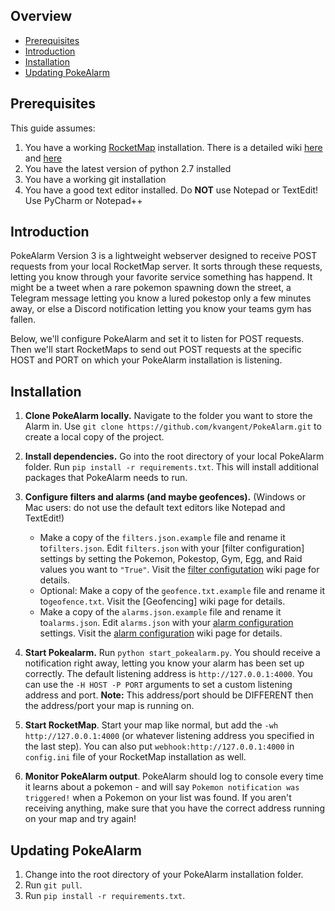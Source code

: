 ## Overview
* [Prerequisites](#prerequisites)
* [Introduction](#introduction)
* [Installation](#installation)
* [Updating PokeAlarm](#updating-pokealarm)

## Prerequisites
This guide assumes:

1. You have a working [RocketMap](https://github.com/RocketMap/RocketMap) installation. There is a detailed wiki [here](https://github.com/RocketMap/RocketMap/wiki) and [here](https://pgm.readthedocs.io/en/develop/index.html)
2. You have the latest version of python 2.7 installed
3. You have a working git installation
4. You have a good text editor installed.  Do **NOT** use Notepad or TextEdit! Use PyCharm or Notepad++

## Introduction
PokeAlarm Version 3 is a lightweight webserver designed to receive POST requests from your local RocketMap server. It sorts through these requests, letting you know through your favorite service something has happend. It might be a tweet when a rare pokemon spawning down the street, a Telegram message letting you know a lured pokestop only a few minutes away, or else a Discord notification letting you know your teams gym has fallen.

Below, we'll configure PokeAlarm and set it to listen for POST requests.  Then we'll start RocketMaps to send out POST requests at the specific HOST and PORT on which your PokeAlarm installation is listening.

## Installation

1. **Clone PokeAlarm locally.** Navigate to the folder you want to store the Alarm in. Use `git clone https://github.com/kvangent/PokeAlarm.git` to create a local copy of the project.

2. **Install dependencies.** Go into the root directory of your local PokeAlarm folder. Run `pip install -r requirements.txt`.  This will install additional packages that PokeAlarm needs to run.

3. **Configure filters and alarms (and maybe geofences).** (Windows or Mac users: do not use the default text editors like Notepad and TextEdit!)
    * Make a copy of the `filters.json.example` file and rename it to`filters.json`. Edit `filters.json` with your [filter configuration] settings by setting the Pokemon, Pokestop, Gym, Egg, and Raid values you want to `"True"`. Visit the [filter configutation](https://github.com/kvangent/PokeAlarm/wiki/Filters) wiki page for details.
    * Optional: Make a copy of the `geofence.txt.example` file and rename it to`geofence.txt`. Visit the [Geofencing] wiki page for details.
    * Make a copy of the `alarms.json.example` file and rename it to`alarms.json`. Edit `alarms.json` with your [alarm configuration](https://github.com/kvangent/PokeAlarm/wiki/Alarms) settings. Visit the [alarm configuration](https://github.com/kvangent/PokeAlarm/wiki/Alarms) wiki page for details.

4. **Start Pokealarm.** Run `python start_pokealarm.py`. You should receive a notification right away, letting you know your alarm has been set up correctly. The default listening address is `http://127.0.0.1:4000`. You can use the `-H HOST -P PORT` arguments to set a custom listening address and port. 
**Note:** This address/port should be DIFFERENT then the address/port your map is running on.

5. **Start RocketMap**. Start your map like normal, but add the `-wh http://127.0.0.1:4000` (or whatever listening address you specified in the last step). You can also put `webhook:http://127.0.0.1:4000` in `config.ini` file of your RocketMap installation as well.

6. **Monitor PokeAlarm output**.  PokeAlarm should log to console every time it learns about a pokemon - and will say `Pokemon notification was triggered!` when a Pokemon on your list was found. If you aren't receiving anything, make sure that you have the correct address running on your map and try again!

## Updating PokeAlarm

1. Change into the root directory of your PokeAlarm installation folder.
2. Run `git pull`.
3. Run `pip install -r requirements.txt`.
